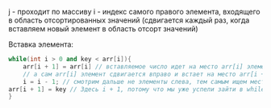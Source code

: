 j - проходит по массиву
i - индекс самого правого элемента, входящего в область отсортированных значений (сдвигается каждый раз, когда вставляем новый элемент в область отсорт значений)

Вставка элемента:
```cpp
while(int i > 0 and key < arr[i]){
	arr[i + 1] = arr[i] // вставляемое число идет на место arr[i] элемента
	// а сам arr[i] элемент сдвигается вправо и встает на место arr[i + 1]
	i = i - 1; // смотрим дальше не элементы слева, тем самым ищем место key
arr[i + 1] = key // Здесь i + 1, потому что мы уже успели зайти в while, но вышли из него, так как место key уже найдено, поэтому оно встает на i + 1 место
}
```